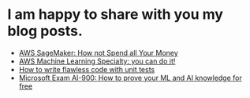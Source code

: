 # I am happy to share with you my blog posts.

- [AWS SageMaker: How not Spend all Your Money](https://medium.com/@darya_petrashka/aws-sagemaker-how-not-spend-all-your-money-16ea1e3e7255)
- [AWS Machine Learning Specialty: you can do it!](https://medium.com/@darya_petrashka/aws-machine-learning-specialty-you-can-do-it-e2859b0f0407)
- [How to write flawless code with unit tests](https://medium.com/@darya_petrashka/how-to-write-flawless-code-with-unit-tests-fca3dac6c04d)
- [Microsoft Exam AI-900: How to prove your ML and AI knowledge for free](https://medium.com/@darya_petrashka/microsoft-exam-ai-900-how-to-prove-your-ml-and-ai-knowledge-for-free-72124a7f2a1e)
